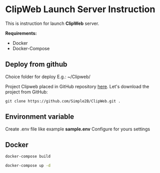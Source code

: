 # ClipWeb Launch Server Instruction

This is instruction for launch **ClipWeb** server.

**Requirements:**

- Docker
- Docker-Compose

## Deploy from github

Choice folder for deploy E.g.: ~/Clipweb/

Project Clipweb placed in GitHub repository [here](https://github.com/Simple2B/ClipWeb).
Let's download the project from GitHub:

```
git clone https://github.com/Simple2B/ClipWeb.git .
```

## Environment variable

Create .env file like example **sample.env**
Configure for yours settings

## Docker

```bash
docker-compose build
```

```bash
docker-compose up -d
```
